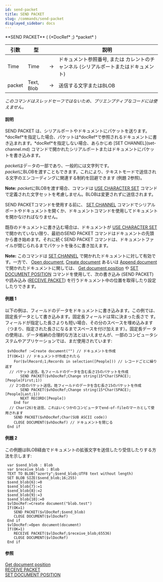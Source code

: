 ```yaml
---
id: send-packet
title: SEND PACKET
slug: /commands/send-packet
displayed_sidebar: docs
---
```


<!--REF #_command_.SEND PACKET.Syntax-->**SEND PACKET** ( {*DocRef* ;} *packet* )<!-- END REF-->
<!--REF #_command_.SEND PACKET.Params-->
| 引数 | 型 |  | 説明 |
| --- | --- | --- | --- |
| Time | Time | &#8594;  | ドキュメント参照番号, または カレントのチャンネル (シリアルポートまたはドキュメント) |
| packet | Text, Blob | &#8594;  | 送信する文字またはBLOB |

<!-- END REF-->

*このコマンドはスレッドセーフではないため、プリエンプティブなコードには使えません。*


#### 説明 

<!--REF #_command_.SEND PACKET.Summary-->SEND PACKET は、シリアルポートやドキュメントにパケットを送ります。<!-- END REF-->*docRef*を指定した場合、パケットは*docRef*で参照されるドキュメントに書き込まれます。*docRef*を指定しない場合、あらかじめ [SET CHANNEL](set-channel.md) コマンドで開かれたシリアルポートまたはドキュメントにパケットを書き込みます。 

*packet*はデ－タの一部であり、一般的には文字列です。  
*packet*にBLOBを渡すこともできます。これにより、テキストモードで送信される文字のエンコーディングに関連する制約を回避できます (例題 2参照)。

**Note:** *packet*にBLOBを渡す場合、コマンドは [USE CHARACTER SET](use-character-set.md)  コマンドで定義された文字セットを考慮しません。BLOBは変更されずに送信されます。

SEND PACKETコマンドを使用する前に、 [SET CHANNEL](set-channel.md) コマンドでシリアルポートやドキュメントを開くか、ドキュメントコマンドを使用してドキュメントを開かなければなりません。

既存のドキュメントに書き込む場合は、ドキュメントが [USE CHARACTER SET](use-character-set.md) で開かれていない限り、最初のSEND PACKET コマンドはドキュメントの先頭から書き始めます。それに続くSEND PACKET コマンドは、ドキュメントファイルが閉じられるまでパケットを後ろに書き加えます。

**Note:** このコマンドは [SET CHANNEL](set-channel.md) で開かれたドキュメントに対して有効です。一方で、 [Open document](open-document.md), [Create document](create-document.md) あるいは [Append document](append-document.md) で開かれたドキュメントに関しては、 [Get document position](get-document-position.md) や [SET DOCUMENT POSITION](set-document-position.md) コマンドを使用して、次の書き込み (SEND PACKET) や読み込み ([RECEIVE PACKET](receive-packet.md)) を行うドキュメント中の位置を取得したり設定したりできます。

#### 例題 1 

 以下の例は、フィールドのデータをドキュメントに書き込みます。この例では、固定長データとして書き込みます。固定長フィールドは常に決まった長さで す。フィールドが指定した長さよりも短い場合、その分のスペースを埋め込みます（つまり、指定された長さになるまでスペースを付け加えます）。固定長デー タの使用は、データ格納の合理的な方法とはいえませんが、一部のコンピュータシステムやアプリケーションでは、まだ使用されています: 

```4d
 $vhDocRef :=Create document("") // ドキュメントを作成
 If(OK=1) // ドキュメントが作成されたら
    For($vlRecord;1;Records in selection([People])) // レコードごとに繰り返す
  // パケット送信。名フィールドのデータを含む長さ15のパケットを作成
       SEND PACKET($vhDocRef;Change string(15*Char(SPACE);[People]First;1))
  // 2つ目のパケット送信。姓フィールドのデータを含む長さ15のパケットを作成
       SEND PACKET($vhDocRef;Change string(15*Char(SPACE);[People]Last;1))
       NEXT RECORD([People])
    End for
  // Char(26)を送信、これはいくつかのコンピュータでend-of-fileのマーカとして使用されます
    SEND PACKET($vhDocRef;Char(SUB ASCII code))
    CLOSE DOCUMENT($vhDocRef) // ドキュメントを閉じる
 End if
```

#### 例題 2 

 この例題はBLOB経由でドキュメントの拡張文字を送信したり受信したりする方法を示します:   

```4d
 var $send_blob : Blob
 var $receive_blob : Blob
 TEXT TO BLOB("azerty";$send_blob;UTF8 text without length)
 SET BLOB SIZE($send_blob;16;255)
 $send_blob{6}:=0
 $send_blob{7}:=1
 $send_blob{8}:=2
 $send_blob{9}:=3
 $send_blob{10}:=0
 $vlDocRef:=Create document("blob.test")
 If(OK=1)
    SEND PACKET($vlDocRef;$send_blob)
    CLOSE DOCUMENT($vlDocRef)
 End if
 $vlDocRef:=Open document(document)
 If(OK=1)
    RECEIVE PACKET($vlDocRef;$receive_blob;65536)
    CLOSE DOCUMENT($vlDocRef)
 End if
```

#### 参照 

[Get document position](get-document-position.md)  
[RECEIVE PACKET](receive-packet.md)  
[SET DOCUMENT POSITION](set-document-position.md)  